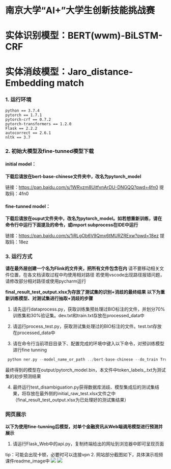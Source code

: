 # 南京大学“AI+”大学生创新技能挑战赛
# 实体识别模型：BERT(wwm)-BiLSTM-CRF 
# 实体消歧模型：Jaro_distance-Embedding match

### 1. 运行环境

```
python == 3.7.4
pytorch == 1.7.1 
pytorch-crf == 0.7.2  
pytorch-transformers == 1.2.0
Flask == 2.2.2         
autocorrect == 2.6.1
nltk == 3.7

```

### 2. 初始大模型及fine-tunned模型下载
#### initial model：
**下载后请放在bert-base-chinese文件夹中，改名为pytorch_model**

链接：https://pan.baidu.com/s/1WRvzm8UitfvnArDU-DNGQQ?pwd=4fn0 
提取码：4fn0
####  fine-tunned model：
**下载后请放在ouput文件夹中，改名为pytorch_model。如若想重新训练，请在命令行中运行下面提及的命令，或import subprocess在IDE中运行**

链接：https://pan.baidu.com/s/1iRLgOb6V9Qmx6tMURZRExw?pwd=18ez 
提取码：18ez

### 3. 运行方式
**请在最外层创建一个名为Flink的文件夹，把所有文件包含在内**
请不要移动相关文件位置，在各文档读取过程中均使用相对路径
若使用vscode出现路径报错问题，请修改部分相对路径或使用pycharm运行


**final_result_test_output.xlsx为存放了测试集的识别+消歧的最终结果**
**以下为重新训练模型、对测试集进行抽取+消歧的步骤**
1. 请先运行dataprocess.py，获取训练集预处理过BIO标注的文件，并划分70%训练集和30%验证集。dev.txt和train.txt存放在processed_data中

2. 请运行process_test.py，获取测试集处理过的BIO标注的文件。test.txt存放在processed_data中

3. 请在命令行当前项目目录下、配置完成的环境中键入以下命令，对预训练模型进行fine tunning

```c++
 python ner.py --model_name_or_path ../bert-base-chinese --do_train True --do_eval True --do_test True --max_seq_length 256 --train_file ../processed_data/train.txt --eval_file ../processed_data/dev.txt --test_file ../processed_data/test.txt --train_batch_size 8 --eval_batch_size 8 --num_train_epochs 10 --do_lower_case --logging_steps 200 --need_birnn True --rnn_dim 256 --clean True --output_dir ../output
```
最终得到的模型在output/pytorch_model.bin，本文件中token_labels_.txt为测试集的初步预测结果

4. 最终运行test_disambiguation.py获得数据库消歧、模型集成后的测试集结果，将存放在最外侧的initial_raw_test.xlsx文件之中
   （final_result_test_output.xlsx为已处理好的测试集结果）

    
### 网页展示
**以下为使用fine-tunning后模型，对单个金融资讯从Web端调用模型进行预测并展示**

1. 请运行Flask_Web中的api.py，复制终端给出的网址到浏览器中即可呈现页面

tip：可能会出现卡顿，必要时可以连接vpn
2. 网站部分截图如下，具体演示视频课件readme_image中
![](https://github.com/JerrySiRi/Fink_NER_ED_Web/blob/main/readme_image/1.png)
![](https://github.com/JerrySiRi/Fink_NER_ED_Web/blob/main/readme_image/2.png)
